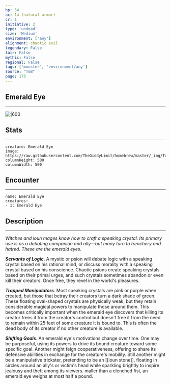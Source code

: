 ```yaml
---
hp: 54
ac: 14 (natural armor)
cr: 1
initiative: 2
type: 'undead'    
size: 'Medium'
environment: ['any']
alignment: chaotic evil
legendary: False
lair: False
mythic: False
regional: False
tags: ['monster', 'environment/any']
source: "ToB"
page: 175
---
```


## Emerald Eye
---

![|600](https://raw.githubusercontent.com/TheGiddyLimit/homebrew/master/_img/ToB/Emerald%20Eye.webp)

## Stats
---

```statblock
creature: Emerald Eye
image: https://raw.githubusercontent.com/TheGiddyLimit/homebrew/master/_img/ToB/token/Emerald%20Eye.png
columnHeight: 500
columnWidth: 500
```

## Encounter
---

```encounter-table
name: Emerald Eye
creatures:
- 1: Emerald Eye
```

## Description
---
_Witches and ioun mages know how to craft a speaking crystal. Its primary use is as a debating companion and ally—but many turn to treachery and hatred. These are the emerald eyes._

**_Servants of Logic_**. A mystic or psion will debate logic with a speaking crystal based on his rational mind, or discuss morality with a speaking crystal based on his conscience. Chaotic psions create speaking crystals based on their primal urges, and such crystals sometimes abandon or even kill their creators. Once free, they revel in the world's pleasures.

**_Trapped Manipulators_**. Most speaking crystals are pink or purple when created, but those that betray their creators turn a dark shade of green. These floating oval-shaped crystals are physically weak, but they retain considerable magical powers to manipulate those around them. This becomes critically important when the emerald eye discovers that killing its creator frees it from the creator's control but doesn't free it from the need to remain within 25 feet of some creature it is bound to. This is often the dead body of its creator if no other creature is available.

**_Shifting Goals_**. An emerald eye's motivations change over time. One may be purposeful, using its powers to drive its bound creature toward some specific goal. Another might feign cooperativeness, offering to share its defensive abilities in exchange for the creature's mobility. Still another might be a manipulative trickster, pretending to be an [[ioun stone]], floating in circles around an ally's or victim's head while sparkling brightly to inspire jealousy and theft among its viewers.
maller than a clenched fist, an emerald eye weighs at most half a pound.






